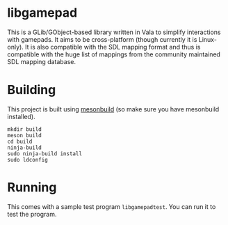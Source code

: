 libgamepad
=========

This is a GLib/GObject-based library written in Vala to simplify interactions with gamepads. It aims to be cross-platform (though currently it is Linux-only). It is also compatible with the SDL mapping format and thus is compatible with the huge list of mappings from the community maintained SDL mapping database.

Building
========
This project is built using [mesonbuild](http://mesonbuild.com/) (so make sure you have mesonbuild installed).

```
mkdir build
meson build
cd build
ninja-build
sudo ninja-build install
sudo ldconfig
```

Running
=======
This comes with a sample test program `libgamepadtest`. You can run it to test the program.
